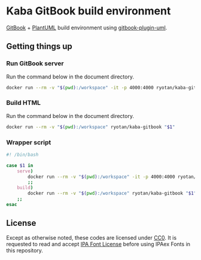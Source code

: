 # Kaba GitBook build environment

[GitBook](https://www.gitbook.com/) + [PlantUML](http://plantuml.com/) build environment using [gitbook-plugin-uml](https://github.com/vowstar/gitbook-plugin-uml).

## Getting things up

### Run GitBook server

Run the command below in the document directory.

```bash
docker run --rm -v "$(pwd):/workspace" -it -p 4000:4000 ryotan/kaba-gitbook serve
```

### Build HTML

Run the command below in the document directory.

```bash
docker run --rm -v "$(pwd):/workspace" ryotan/kaba-gitbook "$1"
```

### Wrapper script

```bash
#! /bin/bash

case $1 in
    serve)
        docker run --rm -v "$(pwd):/workspace" -it -p 4000:4000 ryotan/kaba-gitbook "$1"
        ;;
    build)
        docker run --rm -v "$(pwd):/workspace" ryotan/kaba-gitbook "$1"
    ;;
esac
```

## License
Except as otherwise noted, these codes are licensed under [CC0](https://creativecommons.org/licenses/by/4.0/).
It is requested to read and accept [IPA Font License](IPA_Font_License_Agreement_v1.0.txt) before using IPAex Fonts in this repository.
